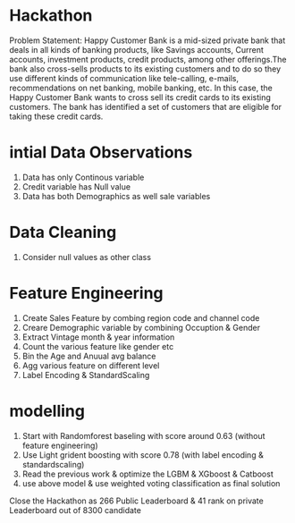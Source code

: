 # Hackathon

Problem Statement:
Happy Customer Bank is a mid-sized private bank that deals in all kinds of banking products, like Savings accounts, Current accounts, investment products, credit products, among other offerings.The bank also cross-sells products to its existing customers and to do so they use different kinds of communication like tele-calling, e-mails, recommendations on net banking, mobile banking, etc. In this case, the Happy Customer Bank wants to cross sell its credit cards to its existing customers. The bank has identified a set of customers that are eligible for taking these credit cards.

# intial Data Observations

1. Data has only Continous variable
2. Credit variable has Null value
3. Data has both Demographics as well sale variables


# Data Cleaning
1. Consider null values as other class


# Feature Engineering
1. Create Sales Feature by combing region code and channel code
2. Creare Demographic variable by combining Occuption & Gender
3. Extract Vintage month & year information
4. Count the various feature like gender etc
5. Bin the Age and Anuual avg balance
6. Agg various feature on different level
7. Label Encoding & StandardScaling 


# modelling
1. Start with Randomforest baseling with score around 0.63 (without feature engineering)
2. Use Light grident boosting with score 0.78 (with label encoding & standardscaling)
3. Read the previous work & optimize the LGBM & XGboost & Catboost
4. use above model & use weighted voting classification as final solution

Close the Hackathon as 266 Public Leaderboard & 41 rank on private Leaderboard out of 8300 candidate
